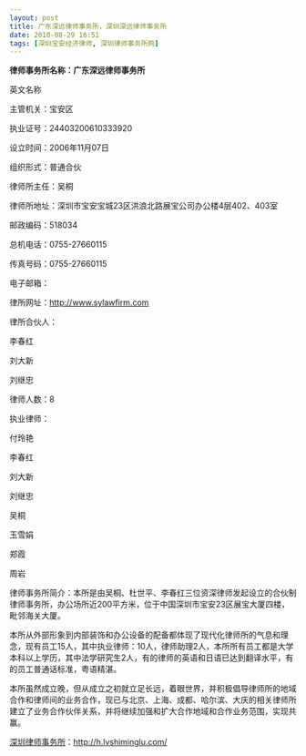 ```yaml
---
layout: post
title: 广东深远律师事务所，深圳深远律师事务所
date: 2010-08-29 16:51
tags: [深圳宝安经济律师, 深圳律师事务所网]
---
```

<strong>律师事务所名称：广东深远律师事务所</strong>

英文名称

主管机关：宝安区

执业证号：24403200610333920

设立时间：2006年11月07日

组织形式：普通合伙

律师所主任：吴桐

律师所地址：深圳市宝安宝城23区洪浪北路展宝公司办公楼4层402、403室

邮政编码：518034

总机电话：0755-27660115

传真号码：0755-27660115

电子邮箱：

律所网址：http://www.sylawfirm.com

律所合伙人：

李春红

刘大新

刘继忠

律师人数：8

执业律师：

付玲艳

李春红

刘大新

刘继忠

吴桐

玉雪娟

郑霞

周岩

律师事务所简介：本所是由吴桐、杜世平、李春红三位资深律师发起设立的合伙制律师事务所，办公场所近200平方米，位于中国深圳市宝安23区展宝大厦四楼，毗邻海关大厦。

本所从外部形象到内部装饰和办公设备的配备都体现了现代化律师所的气息和理念，现有员工15人，其中执业律师：10人，律师助理2人，本所所有员工都是大学本科以上学历，其中法学研究生2人，有的律师的英语和日语已达到翻译水平，有的员工普通话标准，粤语精湛。

本所虽然成立晚，但从成立之初就立足长远，着眼世界，并积极倡导律师所的地域合作和律师间的业务合作，现已与北京、上海、成都、哈尔滨、大庆的相关律师所建立了业务合作伙伴关系，并将继续加强和扩大合作地域和合作业务范围，实现共赢。



<a href="http://h.lvshiminglu.com/">深圳律师事务所</a>：<a href="http://h.lvshiminglu.com/">http://h.lvshiminglu.com/</a>

